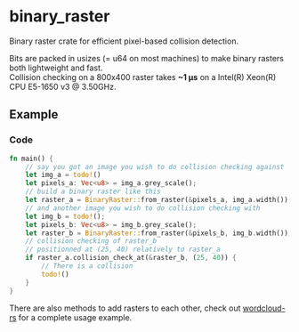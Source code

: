 # binary_raster
Binary raster crate for efficient pixel-based collision detection. 

Bits are packed in usizes (= u64 on most machines) to make binary rasters both  lightweight and fast.  
Collision checking on a 800x400 raster takes **~1 μs** on a Intel(R) Xeon(R) CPU E5-1650 v3 @ 3.50GHz.
## Example
### Code 
```rust
fn main() {
    // say you got an image you wish to do collision checking against
    let img_a = todo!()
    let pixels_a: Vec<u8> = img_a.grey_scale();
    // build a binary raster like this
    let raster_a = BinaryRaster::from_raster(&pixels_a, img_a.width());
    // and another image you wish to do collision checking with
    let img_b = todo!();
    let pixels_b: Vec<u8> = img_b.grey_scale();
    let raster_b = BinaryRaster::from_raster(&pixels_b, img_b.width());
    // collision checking of raster_b
    // positionned at (25, 40) relatively to raster_a
    if raster_a.collision_check_at(&raster_b, (25, 40)) {
        // There is a collision
        todo!()
    }
}
```
There are also methods to add rasters to each other, check out [wordcloud-rs](https://crates.io/crates/wordcloud-rs) for a complete usage example.